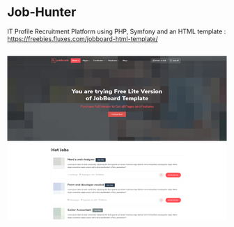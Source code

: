 # Job-Hunter
IT Profile Recruitment Platform using PHP, Symfony and an HTML template : https://freebies.fluxes.com/jobboard-html-template/


<p align="center">
  <br />

<img  src="JobHunter.png" width="800px" >
</p>
